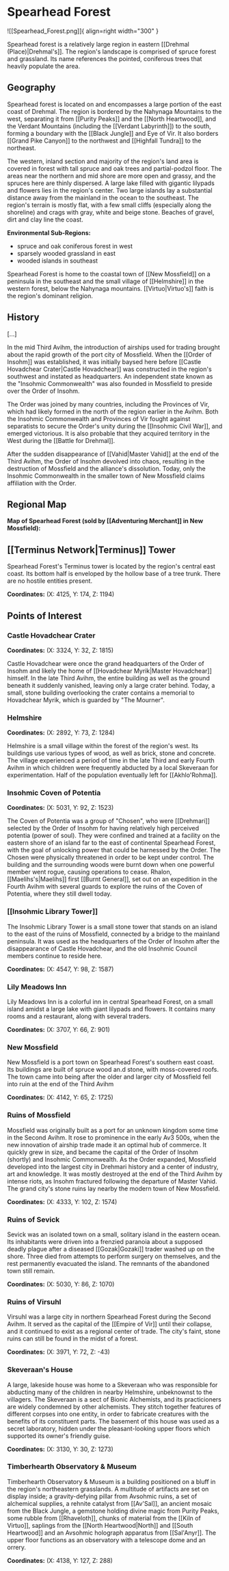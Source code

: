 # Spearhead Forest

![[Spearhead_Forest.png]]{ align=right width="300" }

Spearhead forest is a relatively large region in eastern [[Drehmal (Place)|Drehmal's]]. The region's landscape is comprised of spruce forest and grassland. Its name references the pointed, coniferous trees that heavily populate the area.

## Geography

Spearhead forest is located on and encompasses a large portion of the east coast of Drehmal. The region is bordered by the Nahynaga Mountains to the west, separating it from [[Purity Peaks]] and the [[North Heartwood]], and the Verdant Mountains (including the [[Verdant Labyrinth]]) to the south, forming a boundary with the [[Black Jungle]] and Eye of Vir. It also borders [[Grand Pike Canyon]] to the northwest and [[Highfall Tundra]] to the northeast.

The western, inland section and majority of the region's land area is covered in forest with tall spruce and oak trees and partial-podzol floor. The areas near the northern and mid shore are more open and grassy, and the spruces here are thinly dispersed. A large lake filled with gigantic lilypads and flowers lies in the region's center. Two large islands lay a substantial distance away from the mainland in the ocean to the southeast. The region's terrain is mostly flat, with a few small cliffs (especially along the shoreline) and crags with gray, white and beige stone. Beaches of gravel, dirt and clay line the coast.

**Environmental Sub-Regions:**
- spruce and oak coniferous forest in west
- sparsely wooded grassland in east
- wooded islands in southeast

Spearhead Forest is home to the coastal town of [[New Mossfield]] on a peninsula in the southeast and the small village of [[Helmshire]] in the western forest, below the Nahynaga mountains. [[Virtuo|Virtuo's]] faith is the region's dominant religion.

## History

[...]

In the mid Third Avihm, the introduction of airships used for trading brought about the rapid growth of the port city of Mossfield. When the [[Order of Insohm]] was established, it was initially baysed here before [[Castle Hovadchear Crater|Castle Hovadchear]] was constructed in the region's southwest and instated as headquarters. An independent state known as the "Insohmic Commonwealth" was also founded in Mossfield to preside over the Order of Insohm.

The Order was joined by many countries, including the Provinces of Vir, which had likely formed in the north of the region earlier in the Avihm. Both the Insohmic Commonwealth and Provinces of Vir fought against separatists to secure the Order's unity during the [[Insohmic Civil War]], and emerged victorious. It is also probable that they acquired territory in the West during the [[Battle for Drehmal]].

After the sudden disappearance of [[Vahid|Master Vahid]] at the end of the Third Avihm, the Order of Insohm devolved into chaos, resulting in the destruction of Mossfield and the alliance's dissolution. Today, only the Insohmic Commonwealth in the smaller town of New Mossfield claims affiliation with the Order.

## Regional Map

**Map of Spearhead Forest (sold by [[Adventuring Merchant]] in New Mossfield):**

## [[Terminus Network|Terminus]] Tower

Spearhead Forest's Terminus tower is located by the region's central east coast. Its bottom half is enveloped by the hollow base of a tree trunk. There are no hostile entities present.

**Coordinates:** (X: 4125, Y: 174, Z: 1194)

## Points of Interest

### Castle Hovadchear Crater

**Coordinates:** (X: 3324, Y: 32, Z: 1815)

Castle Hovadchear were once the grand headquarters of the Order of Insohm and likely the home of [[Hovadchear Myrik|Master Hovadchear]] himself. In the late Third Avihm, the entire building as well as the ground beneath it suddenly vanished, leaving only a large crater behind. Today, a small, stone building overlooking the crater contains a memorial to Hovadchear Myrik, which is guarded by "The Mourner".

### Helmshire

**Coordinates:** (X: 2892, Y: 73, Z: 1284)

Helmshire is a small village within the forest of the region's west. Its buildings use various types of wood, as well as brick, stone and concrete. The village experienced a period of time in the late Third and early Fourth Avihm in which children were frequently abducted by a local Skeveraan for experimentation. Half of the population eventually left for [[Akhlo'Rohma]].

### Insohmic Coven of Potentia

**Coordinates:** (X: 5031, Y: 92, Z: 1523)

The Coven of Potentia was a group of "Chosen", who were [[Drehmari]] selected by the Order of Insohm for having relatively high perceived potentia (power of soul). They were confined and trained at a facility on the eastern shore of an island far to the east of continental Spearhead Forest, with the goal of unlocking power that could be harnessed by the Order. The Chosen were physically threatened in order to be kept under control. The building and the surrounding woods were burnt down when one powerful member went rogue, causing operations to cease. Rhalon, [[Maelihs's|Maelihs]] first [[Burnt General]], set out on an expedition in the Fourth Avihm with several guards to explore the ruins of the Coven of Potentia, where they still dwell today.

### [[Insohmic Library Tower]]

The Insohmic Library Tower is a small stone tower that stands on an island to the east of the ruins of Mossfield, connected by a bridge to the mainland peninsula. It was used as the headquarters of the Order of Insohm after the disappearance of Castle Hovadchear, and the old Insohmic Council members continue to reside here.

**Coordinates:** (X: 4547, Y: 98, Z: 1587)

### Lily Meadows Inn

Lily Meadows Inn is a colorful inn in central Spearhead Forest, on a small island amidst a large lake with giant lilypads and flowers. It contains many rooms and a restaurant, along with several traders.

**Coordinates:** (X: 3707, Y: 66, Z: 901)

### New Mossfield

New Mossfield is a port town on Spearhead Forest's southern east coast. Its buildings are built of spruce wood an.d stone, with moss-covered roofs. The town came into being after the older and larger city of Mossfield fell into ruin at the end of the Third Avihm

**Coordinates:** (X: 4142, Y: 65, Z: 1725)

### Ruins of Mossfield

Mossfield was originally built as a port for an unknown kingdom some time in the Second Avihm. It rose to prominence in the early Av3 500s, when the new innovation of airship trade made it an optimal hub of commerce. It quickly grew in size, and became the capital of the Order of Insohm (shortly) and Insohmic Commonwealth. As the Order expanded, Mossfield developed into the largest city in Drehmari history and a center of industry, art and knowledge. It was mostly destroyed at the end of the Third Avihm by intense riots, as Insohm fractured following the departure of Master Vahid. The grand city's stone ruins lay nearby the modern town of New Mossfield.

**Coordinates:** (X: 4333, Y: 102, Z: 1574)

### Ruins of Sevick

Sevick was an isolated town on a small, solitary island in the eastern ocean. Its inhabitants were driven into a frenzied paranoia about a supposed deadly plague after a diseased [[Gozak|Gozaki]] trader washed up on the shore. Three died from attempts to perform surgery on themselves, and the rest permanently evacuated the island. The remnants of the abandoned town still remain.

**Coordinates:** (X: 5030, Y: 86, Z: 1070)

### Ruins of Virsuhl

Virsuhl was a large city in northern Spearhead Forest during the Second Avihm. It served as the capital of the [[Empire of Vir]] until their collapse, and it continued to exist as a regional center of trade. The city's faint, stone ruins can still be found in the midst of a forest.

**Coordinates:** (X: 3971, Y: 72, Z: -43)

### Skeveraan's House

A large, lakeside house was home to a Skeveraan who was responsible for abducting many of the children in nearby Helmshire, unbeknownst to the villagers. The Skeveraan is a sect of Bionic Alchemists, and its practicioners are widely condemned by other alchemists. They stitch together features of different corpses into one entity, in order to fabricate creatures with the benefits of its constituent parts. The basement of this house was used as a secret laboratory, hidden under the pleasant-looking upper floors which supported its owner's friendly guise. 

**Coordinates:** (X: 3130, Y: 30, Z: 1273)

### Timberhearth Observatory & Museum

Timberhearth Observatory & Museum is a building positioned on a bluff in the region's northeastern grasslands. A multitude of artifacts are set on display inside; a gravity-defying pillar from Avsohmic ruins, a set of alchemical supplies, a rehnite catalyst from [[Av'Sal]], an ancient mosaic from the Black Jungle, a gemstone holding divine magic from Purity Peaks, some rubble from [[Rhaveloth]], chunks of material from the [[Kiln of Virtuo]], saplings from the [[North Heartwood|North]] and [[South Heartwood]] and an Avsohmic holograph apparatus from [[Sal'Anyr]]. The upper floor functions as an observatory with a telescope dome and an orrery.

**Coordinates:** (X: 4138, Y: 127, Z: 288)
